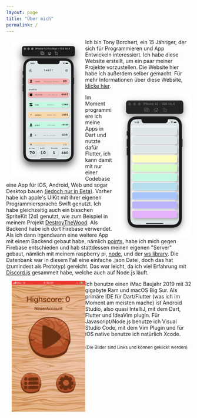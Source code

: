 ```yaml
---
layout: page
title: "Über mich"
permalink: /
---
```


<p><a href="https://tonyborchert.xyz/points/"><img width="175" src="/assets/points/png/homepage.png" alt="homepage" style="width:200px;height:auto;margin-left:15px;float:left;"></a>
Ich bin Tony Borchert, ein 15 Jähriger, der sich für Programmieren und App Entwickeln interessiert. Ich habe diese Website erstellt, um ein paar meiner Projekte vorzustellen. Die Website hier habe ich außerdem selber gemacht. Für mehr Informationen über diese Website, <a href="https://tonyborchert.xyz/website/">klicke hier</a>.</p> 


<a href="https://tonyborchert.xyz/soundmeter/"><img width="175" alt="homepage" style="width:200px;height:auto;margin-left:15px;float:right;"  src="/assets/soundmeter/png/sound.png"> </a>

<p>Im Moment programmiere ich meine Apps in Dart und nutzte dafür Flutter, ich kann damit mit nur einer Codebase eine App für iOS, Android, Web und sogar Desktop bauen <a href="https://flutter.dev/desktop#beta-snapshot-in-stable-channel/">(jedoch nur in Beta)</a>. Vorher habe ich apple's UIKit mit ihrer eigenen Programmiersprache Swift genutzt. Ich habe gleichzeitig auch ein bisschen SpriteKit (2d) genutzt, wie zum Beispiel in meinem Projekt <a href="https://tonyborchert.xyz/destroythewood/">DestroyTheWood</a>. Als Backend habe ich dort Firebase verwendet. Als ich dann irgendwann eine weitere App mit einem Backend gebaut habe, nämlich <a href="https://tonyborchert.xyz/points/">points</a>, habe ich mich gegen Firebase entschieden und hab stattdessen meinen eigenen "Server" gebaut, nämlich mit meinem raspberry pi, <a href="https://nodejs.org/de/">node</a>, und der <a href="https://www.npmjs.com/package/ws/">ws library</a>. Die Datenbank war in diesem Fall eine einfache .json Datei, doch das hat (zumindest als Prototyp) gereicht. Das war leicht, da ich viel Erfahrung mit <a href="https://discord.js.org/" >Discord.js</a> gesammelt habe, welche auch auf Node.js läuft.</p>

<a href="https://tonyborchert.xyz/destroythewood/"><img width="175" style="width:200px;height:auto;margin-left:15px;float:left;" alt="homepage" src="/assets/destroythewood/gif/spielen.gif"></a>

<p>Ich benutze einen iMac Baujahr 2019 mit 32 gigabyte Ram und macOS Big Sur. Als primäre IDE für Dart/Flutter (was ich im Moment am meisten mache) ist Android Studio, also quasi IntelliJ, mit dem Dart, Flutter und IdeaVim plugin. Für Javascript/Node.js benutze ich Visual Studio Code, mit dem Vim Plugin und für iOS native benutze ich natürlich Xcode.</p>


<sub>(Die Bilder sind Links und können geklickt werden)</sub>

